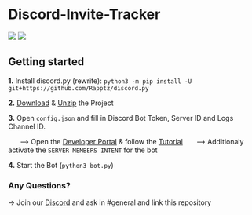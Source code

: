 # Discord-Invite-Tracker

<a href="https://discord.gg/nPwjaJk"><img src="https://discord.com/api/guilds/757966278936756345/embed.png"/></a>
<a href="https://github.com/GregTCLTK/Discord-Invite-Tracker/fork"><img src="https://img.shields.io/badge/PRs-welcome-brightgreen.svg?style=flat-square" /></a>
## Getting started
**1.** Install discord.py (rewrite): `python3 -m pip install -U git+https://github.com/Rapptz/discord.py`

**2.** [Download](https://github.com/GregTCLTK/Discord-Invite-Tracker/archive/master.zip) & [Unzip](https://www.7-zip.org) the Project

**3.** Open `config.json` and fill in Discord Bot Token, Server ID and Logs Channel ID.

       --> Open the [Developer Portal](https://discord.com/developers/applications/me/create) & follow the [Tutorial](https://i.imgur.com/vR4C6Mh.gif)
       --> Additionaly activate the `SERVER MEMBERS INTENT` for the bot

**4.** Start the Bot (`python3 bot.py`)

### Any Questions?
-> Join our [Discord](https://discord.gg/nPwjaJk) and ask in #general and link this repository
